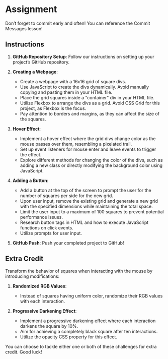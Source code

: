 # Assignment

Don’t forget to commit early and often! You can reference the Commit Messages lesson!

## Instructions

1. **GitHub Repository Setup**:
   Follow our instructions on setting up your project’s GitHub repository.

2. **Creating a Webpage**:
   - Create a webpage with a 16x16 grid of square divs.
   - Use JavaScript to create the divs dynamically. Avoid manually copying and pasting them in your HTML file.
   - Place the grid squares inside a "container" div in your HTML file.
   - Utilize Flexbox to arrange the divs as a grid. Avoid CSS Grid for this project, as Flexbox is the focus.
   - Pay attention to borders and margins, as they can affect the size of the squares.

3. **Hover Effect**:
   - Implement a hover effect where the grid divs change color as the mouse passes over them, resembling a pixelated trail.
   - Set up event listeners for mouse enter and leave events to trigger the effect.
   - Explore different methods for changing the color of the divs, such as adding a new class or directly modifying the background color using JavaScript.

4. **Adding a Button**:
   - Add a button at the top of the screen to prompt the user for the number of squares per side for the new grid.
   - Upon user input, remove the existing grid and generate a new grid with the specified dimensions while maintaining the total space.
   - Limit the user input to a maximum of 100 squares to prevent potential performance issues.
   - Research button tags in HTML and how to execute JavaScript functions on click events.
   - Utilize prompts for user input.

5. **GitHub Push**:
   Push your completed project to GitHub!

## Extra Credit

Transform the behavior of squares when interacting with the mouse by introducing modifications:

1. **Randomized RGB Values**:
   - Instead of squares having uniform color, randomize their RGB values with each interaction.

2. **Progressive Darkening Effect**:
   - Implement a progressive darkening effect where each interaction darkens the square by 10%.
   - Aim for achieving a completely black square after ten interactions.
   - Utilize the opacity CSS property for this effect.

You can choose to tackle either one or both of these challenges for extra credit. Good luck!
